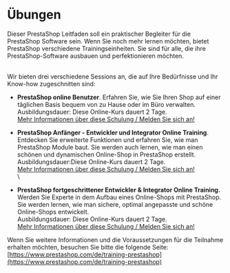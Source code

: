 # Übungen

Dieser PrestaShop Leitfaden soll ein praktischer Begleiter für die PrestaShop Software sein. Wenn Sie noch mehr lernen möchten, bietet PrestaShop verschiedene Trainingseinheiten. Sie sind für alle, die ihre PrestaShop-Software ausbauen und perfektionieren möchten.

\
Wir bieten drei verschiedene Sessions an, die auf Ihre Bedürfnisse und Ihr Know-how zugeschnitten sind:

* **PrestaShop online Benutzer**. Erfahren Sie, wie Sie Ihren Shop auf einer täglichen Basis bequem von zu Hause oder im Büro verwalten.\
  Ausbildungsdauer: Diese Online-Kurs dauert 2 Tage.\
  [Mehr Informationen über diese Schulung / Melden Sie sich an!](http://addons.prestashop.com/en/guides-training-official/8887-online-user-prestashop-training.html)
* **PrestaShop Anfänger - Entwickler und Integrator Online Training**. Entdecken Sie erweiterte Funktionen und erfahren Sie, wie man PrestaShop Module baut. Sie werden auch lernen, wie man einen schönen und dynamischen Online-Shop in PrestaShop erstellt.\
  Ausbildungsdauer:Diese Online-Kurs dauert 2 Tage.\
  [Mehr Informationen über diese Schulung / Melden Sie sich an!](http://addons.prestashop.com/en/training/8891-prestashop-beginners-developer-integrator-online-training.html)\
  \

* **PrestaShop fortgeschrittener Entwickler & Integrator Online Training.** Werden Sie Experte in dem Aufbau eines Online-Shops mit PrestaShop. Sie werden lernen, wie man sichere, optimal angepasste und schöne Online-Shops entwickelt.\
  Ausbildungsdauer: Diese Online-Kurs dauert 2 Tage.\
  [Mehr Informationen über diese Schulung / Melden Sie sich an!](http://addons.prestashop.com/en/guides-training-official/8941-online-training-prestashop-advanced-developer-integrator-.html)

Wenn Sie weitere Informationen und die Voraussetzungen für die Teilnahme erhalten möchten, besuchen Sie bitte die folgende Seite: [https://www.prestashop.com/de/training-prestashop](https://www.prestashop.com/de/training-prestashop)
